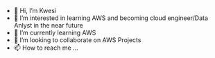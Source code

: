 - 👋 Hi, I’m Kwesi
- 👀 I’m interested in learning AWS and becoming cloud engineer/Data Anlyst in the near future
- 🌱 I’m currently learning AWS
- 💞️ I’m looking to collaborate on AWS Projects
- 📫 How to reach me ...

<!---
KwesiIF/KwesiIF is a ✨ special ✨ repository because its `README.md` (this file) appears on your GitHub profile.
You can click the Preview link to take a look at your changes.
--->
